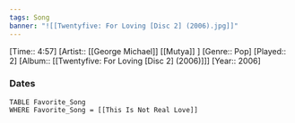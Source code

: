 ```yaml
---
tags: Song  
banner: "![[Twentyfive: For Loving [Disc 2] (2006).jpg]]"
---
```

[Time:: 4:57]
[Artist:: [[George Michael]] [[Mutya]] ]
[Genre:: Pop]
[Played:: 2]
[Album:: [[Twentyfive: For Loving [Disc 2] (2006)]]]
[Year:: 2006]
### Dates
````dataview
TABLE Favorite_Song
WHERE Favorite_Song = [[This Is Not Real Love]]
````